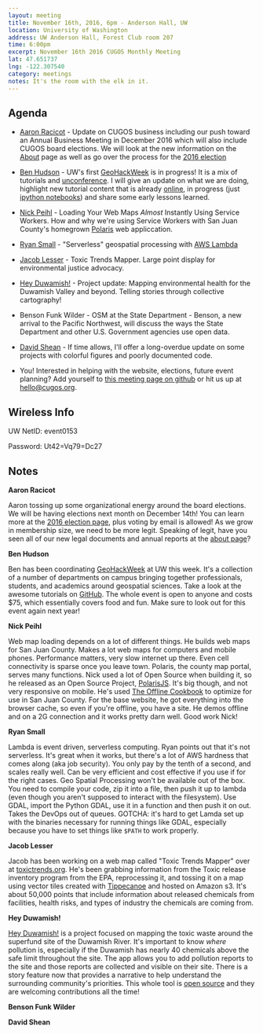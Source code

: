```yaml
---
layout: meeting
title: November 16th, 2016, 6pm - Anderson Hall, UW
location: University of Washington
address: UW Anderson Hall, Forest Club room 207
time: 6:00pm
excerpt: November 16th 2016 CUGOS Monthly Meeting
lat: 47.651737
lng: -122.307540
category: meetings
notes: It's the room with the elk in it.
---
```


## Agenda

- [Aaron Racicot](http://github.com/aaronr) - Update on CUGOS business including our push toward an Annual Business Meeting in December 2016 which will also include CUGOS board elections.  We will look at the new information on the [About](/about) page as well as go over the process for the [2016 election](/election/2016)

- [Ben Hudson](http://github.com/bdhudson) - UW's first [GeoHackWeek](https://geohackweek.github.io/) is in progress! It is a mix of tutorials and [unconference](https://en.wikipedia.org/wiki/Unconference). I will give an update on what we are doing, highlight new tutorial content that is already [online](https://geohackweek.github.io/nDarrays/), in progress (just [ipython notebooks](https://github.com/geohackweek/visualization/blob/gh-pages/docker/notebooks/index.ipynb)) and share some early lessons learned.

- [Nick Peihl](http://github.com/nickpeihl) - Loading Your Web Maps _Almost_ Instantly Using Service Workers. How and why we're using Service Workers with San Juan County's homegrown [Polaris](http://github.com/sjcgis/polarisjs) web appliccation.

- [Ryan Small](http://www.foundatron.com/about/) - "Serverless" geospatial processing with [AWS Lambda](https://aws.amazon.com/lambda/)

- [Jacob Lesser](http://github.com/lesserj) - Toxic Trends Mapper.  Large point display for environmental justice advocacy.

- [Hey Duwamish!](http://heyduwamish.org) - Project update: Mapping environmental health for the Duwamish Valley and beyond. Telling stories through collective cartography!

- Benson Funk Wilder - OSM at the State Department - Benson, a new arrival to the Pacific Northwest, will discuss the ways the State Department and other U.S. Government agencies use open data.

- [David Shean](http://github.com/dshean) - If time allows, I'll offer a long-overdue update on some projects with colorful figures and poorly documented code.

- You! Interested in helping with the website, elections, future event planning? Add yourself to [this meeting page on github](https://github.com/cugos/cugos.github.com/edit/master/meetings/_posts/2016-10-19-cugos_monthly.markdown) or hit us up at <hello@cugos.org>.

## Wireless Info

UW NetID: event0153

Password: Ut42=Vq79=Dc27

## Notes

**Aaron Racicot**

Aaron tossing up some organizational energy around the board elections. We will be having elections next month on December 14th! You can learn more at the [2016 election page](/election/2016), plus voting by email is allowed! As we grow in membership size, we need to be more legit. Speaking of legit, have you seen all of our new legal documents and annual reports at the [about page](/about)?

**Ben Hudson**

Ben has been coordinating [GeoHackWeek](https://geohackweek.github.io/) at UW this week. It's a collection of a number of departments on campus bringing together professionals, students, and academics around geospatial sciences. Take a look at the awesome tutorials on [GitHub](https://github.com/geohackweek). The whole event is open to anyone and costs $75, which essentially covers food and fun. Make sure to look out for this event again next year!

**Nick Peihl**

Web map loading depends on a lot of different things. He builds web maps for San Juan County. Makes a lot web maps for computers and mobile phones. Performance matters, very slow internet up there. Even cell connectivity is sparse once you leave town. Polaris, the county map portal, serves many functions. Nick used a lot of Open Source when building it, so he released as an Open Source Project, [PolarisJS](https://github.com/SJCGIS/PolarisJS). It's big though, and not very responsive on mobile. He's used [The Offline Cookbook](https://jakearchibald.com/2014/offline-cookbook/) to optimize for use in San Juan County. For the base website, he got everything into the browser cache, so even if you're offline, you have a site. He demos offline and on a 2G connection and it works pretty darn well. Good work Nick!

**Ryan Small**

Lambda is event driven, serverless computing. Ryan points out that it's not serverless. It's great when it works, but there's a lot of AWS hardness that comes along (aka job security). You only pay by the tenth of a second, and scales really well. Can be very efficient and cost effective if you use if for the right cases. Geo Spatial Processing won't be available out of the box. You need to compile your code, zip it into a file, then push it up to lambda (even though you aren't supposed to interact with the filesystem). Use GDAL, import the Python GDAL, use it in a function and then push it on out. Takes the DevOps out of queues. GOTCHA: it's hard to get Lamda set up with the binaries necessary for running things like GDAL, especially because you have to set things like `$PATH` to work properly.

**Jacob Lesser**

Jacob has been working on a web map called "Toxic Trends Mapper" over at [toxictrends.org](http://toxictrends.org). He's been grabbing information from the Toxic release inventory program from the EPA, reprocessing it, and tossing it on a map using vector tiles created with [Tippecanoe](https://github.com/mapbox/tippecanoe) and hosted on Amazon s3. It's about 50,000 points that include information about released chemicals from facilities, health risks, and types of industry the chemicals are coming from.

**Hey Duwamish!**

[Hey Duwamish!](http://heyduwamish.org/page/about) is a project focused on mapping the toxic waste around the superfund site of the Duwamish River. It's important to know _where_ pollution is, especially if the Duwamish has nearly 40 chemicals above the safe limit throughout the site. The app allows you to add pollution reports to the site and those reports are collected and visible on their site. There is a story feature now that provides a narrative to help understand the surrounding community's priorities. This whole tool is [open source](https://github.com/smartercleanup/platform) and they are welcoming contributions all the time!

**Benson Funk Wilder**

**David Shean**
